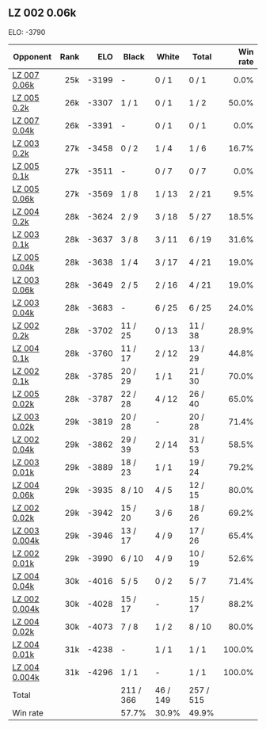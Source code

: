 ## LZ 002 0.06k ##

ELO: -3790

Opponent | Rank | ELO | Black | White | Total | Win rate
---------|-----:|----:|-------|-------|-------|-------:
[LZ 007 0.06k](LZ%20007%200.06k.md) | 25k | -3199 | - | 0 / 1 | 0 / 1 | 0.0%
[LZ 005 0.2k](LZ%20005%200.2k.md) | 26k | -3307 | 1 / 1 | 0 / 1 | 1 / 2 | 50.0%
[LZ 007 0.04k](LZ%20007%200.04k.md) | 26k | -3391 | - | 0 / 1 | 0 / 1 | 0.0%
[LZ 003 0.2k](LZ%20003%200.2k.md) | 27k | -3458 | 0 / 2 | 1 / 4 | 1 / 6 | 16.7%
[LZ 005 0.1k](LZ%20005%200.1k.md) | 27k | -3511 | - | 0 / 7 | 0 / 7 | 0.0%
[LZ 005 0.06k](LZ%20005%200.06k.md) | 27k | -3569 | 1 / 8 | 1 / 13 | 2 / 21 | 9.5%
[LZ 004 0.2k](LZ%20004%200.2k.md) | 28k | -3624 | 2 / 9 | 3 / 18 | 5 / 27 | 18.5%
[LZ 003 0.1k](LZ%20003%200.1k.md) | 28k | -3637 | 3 / 8 | 3 / 11 | 6 / 19 | 31.6%
[LZ 005 0.04k](LZ%20005%200.04k.md) | 28k | -3638 | 1 / 4 | 3 / 17 | 4 / 21 | 19.0%
[LZ 003 0.06k](LZ%20003%200.06k.md) | 28k | -3649 | 2 / 5 | 2 / 16 | 4 / 21 | 19.0%
[LZ 003 0.04k](LZ%20003%200.04k.md) | 28k | -3683 | - | 6 / 25 | 6 / 25 | 24.0%
[LZ 002 0.2k](LZ%20002%200.2k.md) | 28k | -3702 | 11 / 25 | 0 / 13 | 11 / 38 | 28.9%
[LZ 004 0.1k](LZ%20004%200.1k.md) | 28k | -3760 | 11 / 17 | 2 / 12 | 13 / 29 | 44.8%
[LZ 002 0.1k](LZ%20002%200.1k.md) | 28k | -3785 | 20 / 29 | 1 / 1 | 21 / 30 | 70.0%
[LZ 005 0.02k](LZ%20005%200.02k.md) | 28k | -3787 | 22 / 28 | 4 / 12 | 26 / 40 | 65.0%
[LZ 003 0.02k](LZ%20003%200.02k.md) | 29k | -3819 | 20 / 28 | - | 20 / 28 | 71.4%
[LZ 002 0.04k](LZ%20002%200.04k.md) | 29k | -3862 | 29 / 39 | 2 / 14 | 31 / 53 | 58.5%
[LZ 003 0.01k](LZ%20003%200.01k.md) | 29k | -3889 | 18 / 23 | 1 / 1 | 19 / 24 | 79.2%
[LZ 004 0.06k](LZ%20004%200.06k.md) | 29k | -3935 | 8 / 10 | 4 / 5 | 12 / 15 | 80.0%
[LZ 002 0.02k](LZ%20002%200.02k.md) | 29k | -3942 | 15 / 20 | 3 / 6 | 18 / 26 | 69.2%
[LZ 003 0.004k](LZ%20003%200.004k.md) | 29k | -3946 | 13 / 17 | 4 / 9 | 17 / 26 | 65.4%
[LZ 002 0.01k](LZ%20002%200.01k.md) | 29k | -3990 | 6 / 10 | 4 / 9 | 10 / 19 | 52.6%
[LZ 004 0.04k](LZ%20004%200.04k.md) | 30k | -4016 | 5 / 5 | 0 / 2 | 5 / 7 | 71.4%
[LZ 002 0.004k](LZ%20002%200.004k.md) | 30k | -4028 | 15 / 17 | - | 15 / 17 | 88.2%
[LZ 004 0.02k](LZ%20004%200.02k.md) | 30k | -4073 | 7 / 8 | 1 / 2 | 8 / 10 | 80.0%
[LZ 004 0.01k](LZ%20004%200.01k.md) | 31k | -4238 | - | 1 / 1 | 1 / 1 | 100.0%
[LZ 004 0.004k](LZ%20004%200.004k.md) | 31k | -4296 | 1 / 1 | - | 1 / 1 | 100.0%
Total | | | 211 / 366 | 46 / 149 | 257 / 515 | 
Win rate| | | 57.7% | 30.9% | 49.9% | 
